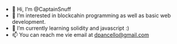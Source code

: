 - 👋 Hi, I’m @CaptainSnuff
- 👀 I’m interested in blockcahin programming as well as basic web development.
- 🌱 I’m currently learning solidity and javascript :)
- 📫 You can reach me vie email at dpancello@gmail.com
